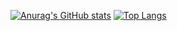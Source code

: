 <!--
**KangJeoungMi/KangJeoungMi** is a ✨ _special_ ✨ repository because its `README.md` (this file) appears on your GitHub profile.

Here are some ideas to get you started:

- 🔭 I’m currently working on ...
- 🌱 I’m currently learning ...
- 👯 I’m looking to collaborate on ...
- 🤔 I’m looking for help with ...
- 💬 Ask me about ...
- 📫 How to reach me: ...
- 😄 Pronouns: ...
- ⚡ Fun fact: ...
-->

[![Anurag's GitHub stats](https://github-readme-stats.vercel.app/api?username=KangJeoungMi)](https://github.com/KangJeoungMi/github-readme-stats)
[![Top Langs](https://github-readme-stats.vercel.app/api/top-langs/?username=KangJeoungMi&layout=compact)](https://github.com/KangJeoungMi/github-readme-stats)
